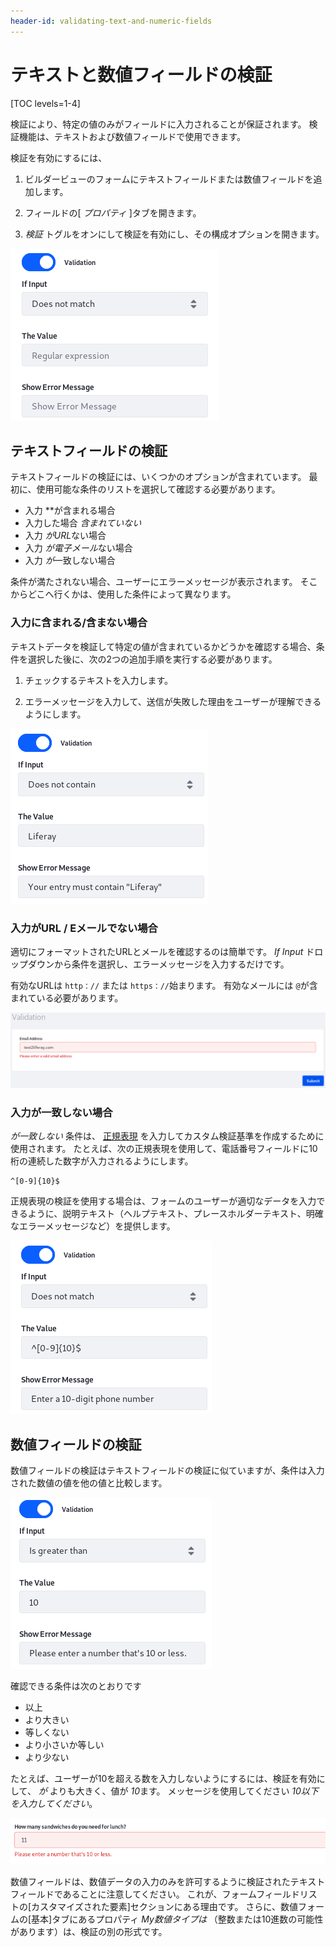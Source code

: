 ```yaml
---
header-id: validating-text-and-numeric-fields
---
```


# テキストと数値フィールドの検証

[TOC levels=1-4]

検証により、特定の値のみがフィールドに入力されることが保証されます。 検証機能は、テキストおよび数値フィールドで使用できます。

検証を有効にするには、

1.  ビルダービューのフォームにテキストフィールドまたは数値フィールドを追加します。

2.  フィールドの[ *プロパティ* ]タブを開きます。

3.  *検証* トグルをオンにして検証を有効にし、その構成オプションを開きます。

![図1：データを検証して、有用な情報のみを収集していることを確認します。](../../images/forms-text-validation.png)

## テキストフィールドの検証

テキストフィールドの検証には、いくつかのオプションが含まれています。 最初に、使用可能な条件のリストを選択して確認する必要があります。

  - 入力 **が含まれる場合
  - 入力した場合 *含まれていない*
  - 入力 *がURL*ない場合
  - 入力 *が電子メール*ない場合
  - 入力 *が*一致しない場合

条件が満たされない場合、ユーザーにエラーメッセージが表示されます。 そこからどこへ行くかは、使用した条件によって異なります。

### 入力に含まれる/含まない場合

テキストデータを検証して特定の値が含まれているかどうかを確認する場合、条件を選択した後に、次の2つの追加手順を実行する必要があります。

1.  チェックするテキストを入力します。

2.  エラーメッセージを入力して、送信が失敗した理由をユーザーが理解できるようにします。

![図2：* Liferay *がフィールドの値の一部でない場合、エラーメッセージが表示されます。](../../images/forms-text-val-contains.png)

### 入力がURL / Eメールでない場合

適切にフォーマットされたURLとメールを確認するのは簡単です。 *If Input* ドロップダウンから条件を選択し、エラーメッセージを入力するだけです。

有効なURLは `http：//` または `https：//`始まります。 有効なメールには `@`が含まれている必要があります。

![図3：テキストフィールドの検証を使用して、ユーザーが有効なメールアドレスまたはURLを入力していることを確認します。](../../images/forms-text-val-email.png)

### 入力が一致しない場合

*が一致しない* 条件は、 [正規表現](https://en.wikipedia.org/wiki/Regular_expression) を入力してカスタム検証基準を作成するために使用されます。 たとえば、次の正規表現を使用して、電話番号フィールドに10桁の連続した数字が入力されるようにします。

    ^[0-9]{10}$

正規表現の検証を使用する場合は、フォームのユーザーが適切なデータを入力できるように、説明テキスト（ヘルプテキスト、プレースホルダーテキスト、明確なエラーメッセージなど）を提供します。

![図4：正規表現のテキスト検証は、無数の可能性を切り開きます。](../../images/forms-text-val-regex.png)

## 数値フィールドの検証

数値フィールドの検証はテキストフィールドの検証に似ていますが、条件は入力された数値の値を他の値と比較します。

![図5：数値条件は、ユーザーが入力した数値データを制約します。](../../images/forms-numeric-val2.png)

確認できる条件は次のとおりです

  - 以上
  - より大きい
  - 等しくない
  - より小さいか等しい
  - より少ない

たとえば、ユーザーが10を超える数を入力しないようにするには、検証を有効にして、 *が* よりも大きく、値が *10*ます。 メッセージを使用してください *10以下を入力してください*。

![図6：ユーザーが入力した数値データが妥当な範囲内にあることを確認してください。 ランチに11個のサンドイッチは必要ありません。](../../images/forms-numeric-val1.png)

数値フィールドは、数値データの入力のみを許可するように検証されたテキストフィールドであることに注意してください。 これが、フォームフィールドリストの[カスタマイズされた要素]セクションにある理由です。 さらに、数値フォームの[基本]タブにあるプロパティ *My数値タイプは* （整数または10進数の可能性があります）は、検証の別の形式です。
